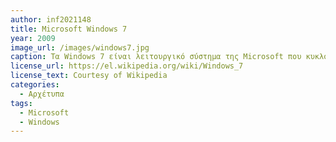 ```yaml
---
author: inf2021148
title: Microsoft Windows 7
year: 2009
image_url: /images/windows7.jpg 
caption: Τα Windows 7 είναι λειτουργικό σύστημα της Microsoft που κυκλοφόρησε στις 22 Οκτωβρίου 2009 σε 32-bit και σε 64-bit εκδόσεις.
license_url: https://el.wikipedia.org/wiki/Windows_7
license_text: Courtesy of Wikipedia
categories: 
  - Αρχέτυπα
tags: 
  - Microsoft
  - Windows
---
```

